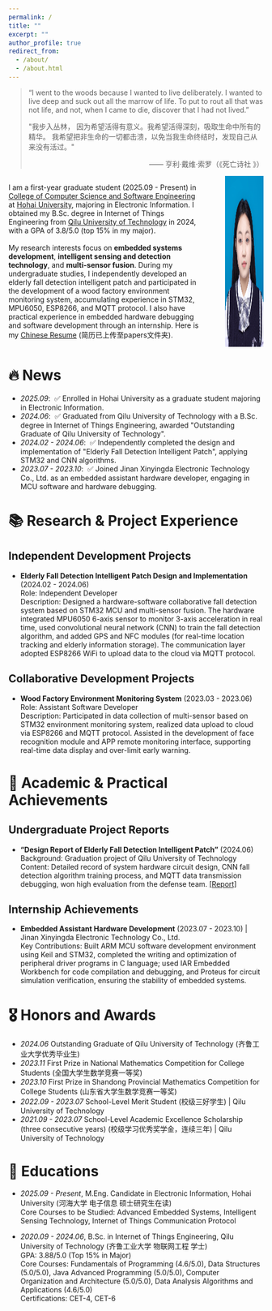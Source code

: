```yaml
---
permalink: /
title: ""
excerpt: ""
author_profile: true
redirect_from: 
  - /about/
  - /about.html
---
```


<span class='anchor' id='about-me'></span>

<head>
    <style>
        .container {
            display: flex;
        }
        .text {
            flex: 75%;
        }
        .image {
            flex: 25%;
            display: flex;
            justify-content: flex-end;
        }
    </style>
</head>



> “I went to the woods because I wanted to live deliberately.
> I wanted to live deep and suck out all the marrow of life.
> To put to rout all that was not life, and not, when I came to die, discover that I had not lived.”‌
>
> "我步入丛林， 因为希望活得有意义。我希望活得深刻，吸取生命中所有的精华。
> 我希望把非生命的一切都击溃，以免当我生命终结时，发现自己从来没有活过。"
>
> <div align="right">—— 亨利·戴维·索罗（《死亡诗社
>     》）</div>

<body>

<div class="container">     <div class="text">         <p>I am a first-year graduate student (2025.09 - Present) in <a href='https://cies.hhu.edu.cn/'>College of Computer Science and Software Engineering</a> at <a href='https://www.hhu.edu.cn/'>Hohai University</a>, majoring in Electronic Information. I obtained my B.Sc. degree in Internet of Things Engineering from <a href='https://www.qlu.edu.cn/'>Qilu University of Technology</a> in 2024, with a GPA of 3.8/5.0 (top 15% in my major).<br><br>         My research interests focus on <b>embedded systems development</b>, <b>intelligent sensing and detection technology</b>, and <b>multi-sensor fusion</b>. During my undergraduate studies, I independently developed an elderly fall detection intelligent patch and participated in the development of a wood factory environment monitoring system, accumulating experience in STM32, MPU6050, ESP8266, and MQTT protocol. I also have practical experience in embedded hardware debugging and software development through an internship. Here is my <a href='papers/cuilinkun_cv.pdf'>Chinese Resume</a> (简历已上传至papers文件夹).          </p>     </div>     <div class="image">         <img src="images/cuilinkun-avatar.png" alt="Cui Linkun Avatar" width="60%"> <!-- 确保头像文件在images文件夹中，文件名一致 -->     </div> </div>

</body>





# 🔥 News

- *2025.09*: &nbsp;✅ Enrolled in Hohai University as a graduate student majoring in Electronic Information.
- *2024.06*: &nbsp;✅ Graduated from Qilu University of Technology with a B.Sc. degree in Internet of Things Engineering, awarded "Outstanding Graduate of Qilu University of Technology".
- *2024.02 - 2024.06*: &nbsp;✅ Independently completed the design and implementation of "Elderly Fall Detection Intelligent Patch", applying STM32 and CNN algorithms.
- *2023.07 - 2023.10*: &nbsp;✅ Joined Jinan Xinyingda Electronic Technology Co., Ltd. as an embedded assistant hardware developer, engaging in MCU software and hardware debugging.


# 📚 Research & Project Experience

## Independent Development Projects
- <b>Elderly Fall Detection Intelligent Patch Design and Implementation</b> (2024.02 - 2024.06)<br>
  Role: Independent Developer<br>
  Description: Designed a hardware-software collaborative fall detection system based on STM32 MCU and multi-sensor fusion. The hardware integrated MPU6050 6-axis sensor to monitor 3-axis acceleration in real time, used convolutional neural network (CNN) to train the fall detection algorithm, and added GPS and NFC modules (for real-time location tracking and elderly information storage). The communication layer adopted ESP8266 WiFi to upload data to the cloud via MQTT protocol.

## Collaborative Development Projects
- <b>Wood Factory Environment Monitoring System</b> (2023.03 - 2023.06)<br>
  Role: Assistant Software Developer<br>
  Description: Participated in data collection of multi-sensor based on STM32 environment monitoring system, realized data upload to cloud via ESP8266 and MQTT protocol. Assisted in the development of face recognition module and APP remote monitoring interface, supporting real-time data display and over-limit early warning.


# 📝 Academic & Practical Achievements

## Undergraduate Project Reports
- <b>“Design Report of Elderly Fall Detection Intelligent Patch”</b> (2024.06)<br>
  Background: Graduation project of Qilu University of Technology<br>
  Content: Detailed record of system hardware circuit design, CNN fall detection algorithm training process, and MQTT data transmission debugging, won high evaluation from the defense team. [[Report]](papers/fall_detection_report.pdf) 

## Internship Achievements
- <b>Embedded Assistant Hardware Development</b> (2023.07 - 2023.10) | Jinan Xinyingda Electronic Technology Co., Ltd.<br>
  Key Contributions: Built ARM MCU software development environment using Keil and STM32, completed the writing and optimization of peripheral driver programs in C language; used IAR Embedded Workbench for code compilation and debugging, and Proteus for circuit simulation verification, ensuring the stability of embedded systems.


# 🎖 Honors and Awards

- *2024.06* Outstanding Graduate of Qilu University of Technology (齐鲁工业大学优秀毕业生)
- *2023.11* First Prize in National Mathematics Competition for College Students (全国大学生数学竞赛一等奖)
- *2023.10* First Prize in Shandong Provincial Mathematics Competition for College Students (山东省大学生数学竞赛一等奖)
- *2022.09 - 2023.07* School-Level Merit Student (校级三好学生) | Qilu University of Technology
- *2021.09 - 2023.07* School-Level Academic Excellence Scholarship (three consecutive years) (校级学习优秀奖学金，连续三年) | Qilu University of Technology


# 📖 Educations

- *2025.09 - Present*, M.Eng. Candidate in Electronic Information, Hohai University (河海大学 电子信息 硕士研究生在读)<br>
  Core Courses to be Studied: Advanced Embedded Systems, Intelligent Sensing Technology, Internet of Things Communication Protocol

- *2020.09 - 2024.06*, B.Sc. in Internet of Things Engineering, Qilu University of Technology (齐鲁工业大学 物联网工程 学士)<br>
  GPA: 3.88/5.0 (Top 15% in Major)<br>
  Core Courses: Fundamentals of Programming (4.6/5.0), Data Structures (5.0/5.0), Java Advanced Programming (5.0/5.0), Computer Organization and Architecture (5.0/5.0), Data Analysis Algorithms and Applications (4.6/5.0)<br>
  Certifications: CET-4, CET-6


<br><br><br><br>

<script type='text/javascript' id='clustrmaps' src='//cdn.clustrmaps.com/map_v2.js?cl=ffffff&w=200&t=tt&d=f6H62vvUiuP417y0Ay_kEFkOzotDi4AXgmWyKl59wTY'></script>